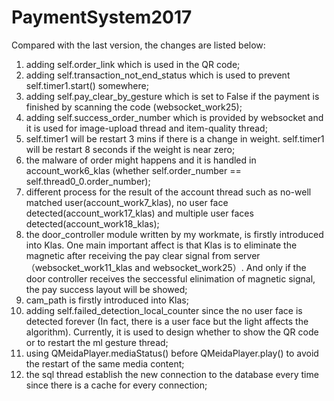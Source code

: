 # PaymentSystem2017
Compared with the last version, the changes are listed below:
1. adding self.order_link which is used in the QR code;
2. adding self.transaction_not_end_status which is used to prevent self.timer1.start() somewhere;
3. adding self.pay_clear_by_gesture which is set to False if the payment is finished by scanning the code (websocket_work25);
4. adding self.success_order_number which is provided by websocket and it is used for image-upload thread and item-quality thread;
5. self.timer1 will be restart 3 mins if there is a change in weight. self.timer1 will be restart 8 seconds if the weight is near zero;
6. the malware of order might happens and it is handled in account_work6_klas (whether self.order_number == self.thread0_0.order_number);
7. different process for the result of the account thread such as no-well matched user(account_work7_klas), no user face detected(account_work17_klas) and multiple user faces detected(account_work18_klas);
8. the door_controller module written by my workmate, is firstly introduced into Klas. One main important affect is that Klas is to eliminate the magnetic after receiving the pay clear signal from server （websocket_work11_klas and websocket_work25）. And only if the door controller receives the seccessful elinimation of magnetic signal, the pay success layout will be showed;
9. cam_path is firstly introduced into Klas;
10. adding self.failed_detection_local_counter since the no user face is detected forever (In fact, there is a user face but the light affects the algorithm). Currently, it is used to design whether to show the QR code or to restart the ml gesture thread;
11. using QMeidaPlayer.mediaStatus() before QMeidaPlayer.play() to avoid the restart of the same media content;
12. the sql thread establish the new connection to the database every time since there is a cache for every connection;
